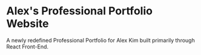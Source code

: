 # Alex's Professional Portfolio Website
A newly redefined Professional Portfolio for Alex Kim built primarily through React Front-End.